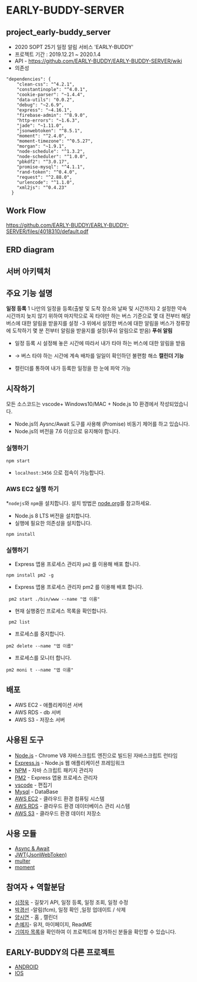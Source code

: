 # EARLY-BUDDY-SERVER
## project_early-buddy_server
* 2020 SOPT 25기 일정 알림 서비스 'EARLY-BUDDY'
* 프로젝트 기간 : 2019.12.21 ~ 2020.1.4
* API - https://github.com/EARLY-BUDDY/EARLY-BUDDY-SERVER/wiki
* 의존성
```
"dependencies": {
    "clean-css": "^4.2.1",
    "constantinople": "^4.0.1",
    "cookie-parser": "~1.4.4",
    "data-utils": "0.0.2",
    "debug": "~2.6.9",
    "express": "~4.16.1",
    "firebase-admin": "^8.9.0",
    "http-errors": "~1.6.3",
    "jade": "~1.11.0",
    "jsonwebtoken": "^8.5.1",
    "moment": "^2.4.0",
    "moment-timezone": "^0.5.27",
    "morgan": "~1.9.1",
    "node-schedule": "^1.3.2",
    "node-scheduler": "^1.0.0",
    "pbkdf2": "^3.0.17",
    "promise-mysql": "^4.1.1",
    "rand-token": "^0.4.0",
    "request": "^2.88.0",
    "urlencode": "^1.1.0",
    "xml2js": "^0.4.23"
  }
  ```
## Work Flow
https://github.com/EARLY-BUDDY/EARLY-BUDDY-SERVER/files/4018310/default.pdf
## ERD diagram
## 서버 아키텍처
## 주요 기능 설명
**일정 등록**
1 나만의 일정을 등록(출발 및 도착 장소와 날짜 및 시간까지)
2 설정한 약속 시간까지 늦지 않기 위하여 마지막으로 꼭 타야만 하는 버스 기준으로 몇 대 전부터 해당 버스에 대한 알림을 받을지를 설정
-3 위에서 설정한 버스에 대한 알림을 버스가 정류장에 도착하기 몇 분 전부터 알림을 받을지를 설정(푸쉬 알림으로 받음)
**푸쉬 알림**
* 일정 등록 시 설정해 놓은 시간에 따라서 내가 타야 하는 버스에 대한 알림을 받음
- → 버스 타야 하는 시간에 계속 배차를 일일이 확인하던 불편함 해소 
**캘린더 기능**
* 캘린더를 통하여 내가 등록한 일정을 한 눈에 파악 가능

## 시작하기
모든 소스코드는 vscode+ Windows10/MAC + Node.js 10 환경에서 작성되었습니다.
* Node.js의 Aysnc/Await 도구를 사용해 (Promise) 비동기 제어를 하고 있습니다.
* Node.js의 버전을 7.6 이상으로 유지해야 합니다.

### 실행하기
```
npm start
```
* `localhost:3456` 으로 접속이 가능합니다.
### AWS EC2 실행 하기
*` nodejs `와 `npm`을 설치합니다. 설치 방법은 [node.org](https://nodejs.org/en/)를 참고하세요.
*  Node.js 8 LTS 버전을 설치합니다.
*  실행에 필요한 의존성을 설치합니다.
```
npm install 
```

### 실행하기 
* Express 앱용 프로세스 관리자 `pm2` 를 이용해 배포 합니다.
```
npm install pm2 -g
```
* Express 앱용 프로세스 관리자 pm2 를 이용해 배포 합니다.
```
 pm2 start ./bin/www --name "앱 이름"
```
* 현재 실행중인 프로세스 목록을 확인합니다.
```
 pm2 list
```
* 프로세스를 중지합니다.
```
pm2 delete --name "앱 이릅"
```
* 프로세스를 모니터 합니다.
```
pm2 moni t --name "앱 이름"
```
## 배포
* AWS EC2 - 애플리케이션 서버
* AWS RDS - db 서버
* AWS S3 - 저장소 서버

## 사용된 도구
* [Node.js](https://nodejs.org/ko/) - Chrome V8 자바스크립트 엔진으로 빌드된 자바스크립트 런타임
* [Express.js](http://expressjs.com/ko/) - Node.js 웹 애플리케이션 프레임워크
* [NPM](https://rometools.github.io/rome/)  - 자바 스크립트 패키지 관리자 
* [PM2](https://pm2.keymetrics.io/]) - Express 앱용 프로세스 관리자
* [vscode](https://code.visualstudio.com/)  - 편집기
* [Mysql](https://www.mysql.com/) - DataBase
* [AWS EC2](https://aws.amazon.com/ko/ec2/?sc_channel=PS&sc_campaign=acquisition_KR&sc_publisher=google&sc_medium=english_ec2_b&sc_content=ec2_e&sc_detail=aws%20ec2&sc_category=ec2&sc_segment=177228231544&sc_matchtype=e&sc_country=KR&s_kwcid=AL!4422!3!177228231544!e!!g!!aws%20ec2&ef_id=WkRozwAAAnO-lPWy:20180412120123:s) - 클라우드 환경 컴퓨팅 시스템
* [AWS RDS](https://aws.amazon.com/ko/rds/) - 클라우드 환경 데이터베이스 관리 시스템
* [AWS S3](https://aws.amazon.com/ko/s3/?sc_channel=PS&sc_campaign=acquisition_KR&sc_publisher=google&sc_medium=english_s3_b&sc_content=s3_e&sc_detail=aws%20s3&sc_category=s3&sc_segment=177211245240&sc_matchtype=e&sc_country=KR&s_kwcid=AL!4422!3!177211245240!e!!g!!aws%20s3&ef_id=WkRozwAAAnO-lPWy:20180412120059:s]) - 클라우드 환경 데이터 저장소
## 사용 모듈
* [Async & Await](https://www.npmjs.com/package/async)
* [JWT(JsonWebToken)](https://www.npmjs.com/package/jsonwebtoken)
* [multer](https://github.com/expressjs/multer)
* [moment](https://momentjs.com/)

## 참여자 +  역할분담
* [심정욱](https://github.com/SimJungUk) - 길찾기 API, 일정 등록, 일정 조회, 일정 수정
* [박경선](https://github.com/gngsn) -알림(fcm), 일정 확인 ,일정 업데이트 / 삭제
* [양시연](https://github.com/ssionii) - 홈 , 캘린더
* [손예지](https://github.com/yezgoget)- 유저, 마이페이지, ReadME
* [기여자 목록](https://github.com/EARLY-BUDDY/EARLY-BUDDY-SERVER/graphs/contributors)을 확인하여 이 프로젝트에 참가하신 분들을 확인할 수 있습니다.

## EARLY-BUDDY의 다른 프로젝트
* [ANDROID](https://github.com/EARLY-BUDDY/EARLY-BUDDY-ANDROID)
* [IOS](https://github.com/EARLY-BUDDY/EARLYBUDDY-iOS)
